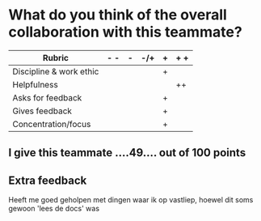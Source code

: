 # What do you think of the overall collaboration with this teammate?


| Rubric                   | -  - |   -   |  -/+  |   +   | +  + |   
| ------------------------ | ---- | ----- | ----- | ----- | ---- |
| Discipline & work ethic  |      |       |       |   +   |      |
| Helpfulness              |      |       |       |       |  ++  |
| Asks for feedback        |      |       |       |   +   |      |
| Gives feedback           |      |       |       |   +   |      |
| Concentration/focus      |      |       |       |   +   |      |

## I give this teammate ....49.... out of 100 points

## Extra feedback
Heeft me goed geholpen met dingen waar ik op vastliep, hoewel dit soms gewoon 'lees de docs' was